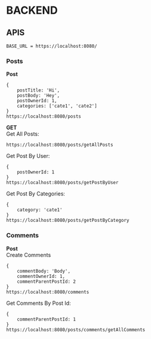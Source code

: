 # BACKEND


## APIS

```
BASE_URL = https://localhost:8080/
```

### Posts
**Post**
```
{    
    postTitle: 'Hi',
    postBody: 'Hey',
    postOwnerId: 1,
    categories: ['cate1', 'cate2']
}
https://localhost:8080/posts
```

**GET** \
Get All Posts:
```
https://localhost:8080/posts/getAllPosts
```

Get Post By User:
```
{    
    postOwnerId: 1
}
https://localhost:8080/posts/getPostByUser
```

Get Post By Categories:
```
{    
    category: 'cate1'
}
https://localhost:8080/posts/getPostByCategory
```


### Comments
**Post** \
Create Comments
```
{    
    commentBody: 'Body',
    commentOwnerId: 1,
    commentParentPostId: 2
}
https://localhost:8080/comments
```
Get Comments By Post Id:
```
{    
    commentParentPostId: 1
}
https://localhost:8080/posts/comments/getAllComments
```

